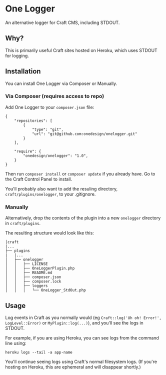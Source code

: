 # One Logger

An alternative logger for Craft CMS, including STDOUT.

## Why?

This is primarily useful Craft sites hosted on Heroku, which uses STDOUT for logging.

## Installation

You can install One Logger via Composer or Manually.

### Via Composer (requires access to repo)

Add One Logger to your `composer.json` file:

```
{
    "repositories": [
        {
            "type": "git",
            "url": "git@github.com:onedesign/onelogger.git"
        }
    ],

    "require": {
        "onedesign/onelogger": "1.0",
    }
}
```

Then run `composer install` or `composer update` if you already have. Go to the Craft Control Panel to install.

You'll probably also want to add the resuling directory, `craft/plugins/onelogger`, to your .gitignore.

### Manually

Alternatively, drop the contents of the plugin into a new `onelogger` directory in `craft/plugins`.

The resulting structure would look like this:

```
│craft
|...
├── plugins
|   |...
│   ├── onelogger
│   │   ├── LICENSE
│   │   ├── OneLoggerPlugin.php
│   │   ├── README.md
│   │   ├── composer.json
│   │   ├── composer.lock
│   │   ├── loggers
│   │   │   └── OneLogger_StdOut.php
```

## Usage

Log events in Craft as you normally would (eg `Craft::log('Uh oh! Error!', LogLevel::Error)` or `MyPlugin::log(...)`), and you'll see the logs in STDOUT.

For example, if you are using Heroku, you can see logs from the command line using:

```
heroku logs --tail -a app-name
```

You'll continue seeing logs using Craft's normal filesystem logs. (If you're hosting on Heroku, this are ephemeral and will disappear shortly.)
